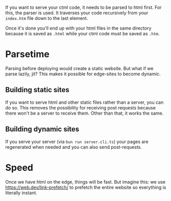If you want to serve your ctml code, it needs to be parsed to html first. For this, the parser is used. It traverses your code recursively from your `index.htm` file down to the last element.

Once it's done you'll end up with your html files in the same directory because it is saved as `.html` while your ctml code must be saved as `.htm`.

# Parsetime

Parsing before deploying would create a static website. But what if we parse lazily, jit? This makes it possible for edge-sites to become dynamic.

## Building static sites

If you want to serve html and other static files rather than a server, you can do so. This removes the possibility for receiving post requests because there won't be a server to receive them. Other than that, it works the same.

## Building dynamic sites

If you serve your server (via `bun run server.cli.ts`) your pages are regenerated when needed and you can also send post-requests.

# Speed

Once we have html on the edge, things will be fast. But imagine this: we use https://web.dev/link-prefetch/ to prefetch the entire website so everything is literally instant.

